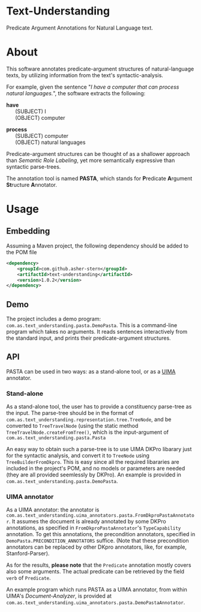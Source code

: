 # Text-Understanding
Predicate Argument Annotations for Natural Language text.

# About


This software annotates predicate-argument structures of natural-language texts, by utilizing information from the text's syntactic-analysis.

For example, given the sentence "*I have a computer that can process natural languages.*", the software extracts the following:

**have**  
&nbsp; &nbsp; &nbsp; (SUBJECT) I  
&nbsp; &nbsp; &nbsp; (OBJECT) computer

**process**  
&nbsp; &nbsp; &nbsp; (SUBJECT) computer  
&nbsp; &nbsp; &nbsp; (OBJECT) natural languages  

Predicate-argument structures can be thought of as a shallower approach than *Semantic Role Labeling*, yet more semantically expressive than syntactic parse-trees.

The annotation tool is named **PASTA**, which stands for **P**redicate **A**rgument **St**ructure **A**nnotator.

# Usage

## Embedding

Assuming a Maven project, the following dependency should be added to the POM file
```xml
<dependency>
    <groupId>com.github.asher-stern</groupId>
    <artifactId>text-understanding</artifactId>
    <version>1.0.2</version>
</dependency>
```

## Demo

The project includes a demo program: `com.as.text_understanding.pasta.DemoPasta`. This is a command-line program which takes no arguments. It reads sentences interactively from the standard input, and prints their predicate-argument structures.


## API

PASTA can be used in two ways: as a stand-alone tool, or as a [UIMA](https://uima.apache.org/) annotator.

### Stand-alone

As a stand-alone tool, the user has to provide a constituency parse-tree as the input. The parse-tree should be in the format of `com.as.text_understanding.representation.tree.TreeNode`, and be converted to `TreeTravelNode` (using the static method `TreeTravelNode.createFromTree()`, which is the input-argument of `com.as.text_understanding.pasta.Pasta`

An easy way to obtain such a parse-tree is to use UIMA DKPro libarary just for the syntactic analysis, and convert it to `TreeNode` using `TreeBuilderFromDkpro`. This is easy since all the required libararies are included in the project's POM, and no models or parameters are needed (they are all provided seemlessly by DKPro). An example is provided in `com.as.text_understanding.pasta.DemoPasta`.

### UIMA annotator

As a UIMA annotator: the annotator is `com.as.text_understanding.uima_annotators.pasta.FromDkproPastaAnnotator`. It assumes the document is already annotated by some DKPro annotations, as specified in `FromDkproPastaAnnotator`'s `TypeCapability` annotation. To get this annotations, the precondition annotators, specified in `DemoPasta.PRECONDITION_ANNOTATORS` suffice. (Note that these precondition annotators can be replaced by other DKpro annotators, like, for example, Stanford-Parser).

As for the results, **please note** that the `Predicate` annotation mostly covers also some arguments. The actual predicate can be retrieved by the field `verb` of `Predicate`.

An example program which runs PASTA as a UIMA annotator, from within UIMA's *Document-Analyzer*, is provided at `com.as.text_understanding.uima_annotators.pasta.DemoPastaAnnotator`.
 




